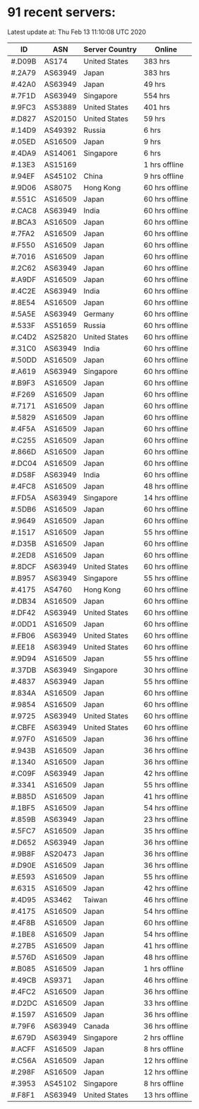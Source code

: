# 91 recent servers:

Latest update at: Thu Feb 13 11:10:08 UTC 2020

| ID | ASN | Server Country | Online |
| -- | --- | -------------- | ------ |
| #.D09B | AS174 | United States | 383 hrs |
| #.2A79 | AS63949 | Japan | 383 hrs |
| #.42A0 | AS63949 | Japan | 49 hrs |
| #.7F1D | AS63949 | Singapore | 554 hrs |
| #.9FC3 | AS53889 | United States | 401 hrs |
| #.D827 | AS20150 | United States | 59 hrs |
| #.14D9 | AS49392 | Russia | 6 hrs |
| #.05ED | AS16509 | Japan | 9 hrs |
| #.4DA9 | AS14061 | Singapore | 6 hrs |
| #.13E3 | AS15169 |  | 1 hrs offline |
| #.94EF | AS45102 | China | 9 hrs offline |
| #.9D06 | AS8075 | Hong Kong | 60 hrs offline |
| #.551C | AS16509 | Japan | 60 hrs offline |
| #.CAC8 | AS63949 | India | 60 hrs offline |
| #.BCA3 | AS16509 | Japan | 60 hrs offline |
| #.7FA2 | AS16509 | Japan | 60 hrs offline |
| #.F550 | AS16509 | Japan | 60 hrs offline |
| #.7016 | AS16509 | Japan | 60 hrs offline |
| #.2C62 | AS63949 | Japan | 60 hrs offline |
| #.A9DF | AS16509 | Japan | 60 hrs offline |
| #.4C2E | AS63949 | India | 60 hrs offline |
| #.8E54 | AS16509 | Japan | 60 hrs offline |
| #.5A5E | AS63949 | Germany | 60 hrs offline |
| #.533F | AS51659 | Russia | 60 hrs offline |
| #.C4D2 | AS25820 | United States | 60 hrs offline |
| #.31C0 | AS63949 | India | 60 hrs offline |
| #.50DD | AS16509 | Japan | 60 hrs offline |
| #.A619 | AS63949 | Singapore | 60 hrs offline |
| #.B9F3 | AS16509 | Japan | 60 hrs offline |
| #.F269 | AS16509 | Japan | 60 hrs offline |
| #.7171 | AS16509 | Japan | 60 hrs offline |
| #.5829 | AS16509 | Japan | 60 hrs offline |
| #.4F5A | AS16509 | Japan | 60 hrs offline |
| #.C255 | AS16509 | Japan | 60 hrs offline |
| #.866D | AS16509 | Japan | 60 hrs offline |
| #.DC04 | AS16509 | Japan | 60 hrs offline |
| #.D58F | AS63949 | India | 60 hrs offline |
| #.4FC8 | AS16509 | Japan | 48 hrs offline |
| #.FD5A | AS63949 | Singapore | 14 hrs offline |
| #.5DB6 | AS16509 | Japan | 60 hrs offline |
| #.9649 | AS16509 | Japan | 60 hrs offline |
| #.1517 | AS16509 | Japan | 55 hrs offline |
| #.D35B | AS16509 | Japan | 60 hrs offline |
| #.2ED8 | AS16509 | Japan | 60 hrs offline |
| #.8DCF | AS63949 | United States | 60 hrs offline |
| #.B957 | AS63949 | Singapore | 55 hrs offline |
| #.4175 | AS4760 | Hong Kong | 60 hrs offline |
| #.DB34 | AS16509 | Japan | 60 hrs offline |
| #.DF42 | AS63949 | United States | 60 hrs offline |
| #.0DD1 | AS16509 | Japan | 60 hrs offline |
| #.FB06 | AS63949 | United States | 60 hrs offline |
| #.EE18 | AS63949 | United States | 60 hrs offline |
| #.9D94 | AS16509 | Japan | 55 hrs offline |
| #.37DB | AS63949 | Singapore | 30 hrs offline |
| #.4837 | AS63949 | Japan | 55 hrs offline |
| #.834A | AS16509 | Japan | 60 hrs offline |
| #.9854 | AS16509 | Japan | 60 hrs offline |
| #.9725 | AS63949 | United States | 60 hrs offline |
| #.CBFE | AS63949 | United States | 60 hrs offline |
| #.97F0 | AS16509 | Japan | 36 hrs offline |
| #.943B | AS16509 | Japan | 36 hrs offline |
| #.1340 | AS16509 | Japan | 36 hrs offline |
| #.C09F | AS63949 | Japan | 42 hrs offline |
| #.3341 | AS16509 | Japan | 55 hrs offline |
| #.B85D | AS16509 | Japan | 41 hrs offline |
| #.1BF5 | AS16509 | Japan | 54 hrs offline |
| #.859B | AS63949 | Japan | 23 hrs offline |
| #.5FC7 | AS16509 | Japan | 35 hrs offline |
| #.D652 | AS63949 | Japan | 36 hrs offline |
| #.9B8F | AS20473 | Japan | 36 hrs offline |
| #.D90E | AS16509 | Japan | 36 hrs offline |
| #.E593 | AS16509 | Japan | 55 hrs offline |
| #.6315 | AS16509 | Japan | 42 hrs offline |
| #.4D95 | AS3462 | Taiwan | 46 hrs offline |
| #.4175 | AS16509 | Japan | 54 hrs offline |
| #.4F8B | AS16509 | Japan | 60 hrs offline |
| #.1BE8 | AS16509 | Japan | 54 hrs offline |
| #.27B5 | AS16509 | Japan | 41 hrs offline |
| #.576D | AS16509 | Japan | 48 hrs offline |
| #.B085 | AS16509 | Japan | 1 hrs offline |
| #.49CB | AS9371 | Japan | 46 hrs offline |
| #.4FC2 | AS16509 | Japan | 36 hrs offline |
| #.D2DC | AS16509 | Japan | 33 hrs offline |
| #.1597 | AS16509 | Japan | 36 hrs offline |
| #.79F6 | AS63949 | Canada | 36 hrs offline |
| #.679D | AS63949 | Singapore | 2 hrs offline |
| #.ACFF | AS16509 | Japan | 8 hrs offline |
| #.C56A | AS16509 | Japan | 12 hrs offline |
| #.298F | AS16509 | Japan | 12 hrs offline |
| #.3953 | AS45102 | Singapore | 8 hrs offline |
| #.F8F1 | AS63949 | United States | 13 hrs offline |

